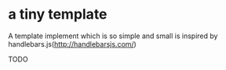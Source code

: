 a tiny template
===============
A template implement which is so simple and small is inspired by handlebars.js(http://handlebarsjs.com/)


TODO
